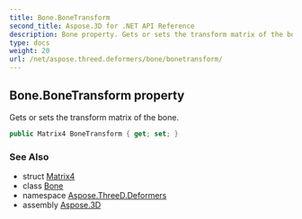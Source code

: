 ```yaml
---
title: Bone.BoneTransform
second_title: Aspose.3D for .NET API Reference
description: Bone property. Gets or sets the transform matrix of the bone
type: docs
weight: 20
url: /net/aspose.threed.deformers/bone/bonetransform/
---
```

## Bone.BoneTransform property

Gets or sets the transform matrix of the bone.

```csharp
public Matrix4 BoneTransform { get; set; }
```

### See Also

* struct [Matrix4](../../../aspose.threed.utilities/matrix4/)
* class [Bone](../)
* namespace [Aspose.ThreeD.Deformers](../../bone/)
* assembly [Aspose.3D](../../../)


